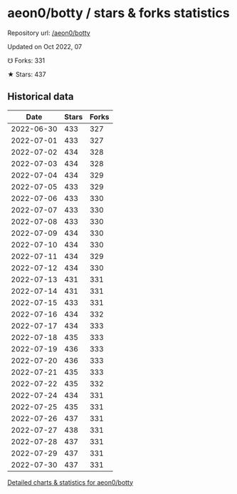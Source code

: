 # aeon0/botty / stars & forks statistics

Repository url: [/aeon0/botty](https://github.com/aeon0/botty)

Updated on Oct 2022, 07

☋ Forks: 331

★ Stars: 437

## Historical data
| Date | Stars | Forks |
|------|-------|-------|
| 2022-06-30 | 433 | 327 | 
| 2022-07-01 | 433 | 327 | 
| 2022-07-02 | 434 | 328 | 
| 2022-07-03 | 434 | 328 | 
| 2022-07-04 | 434 | 329 | 
| 2022-07-05 | 433 | 329 | 
| 2022-07-06 | 433 | 330 | 
| 2022-07-07 | 433 | 330 | 
| 2022-07-08 | 433 | 330 | 
| 2022-07-09 | 434 | 330 | 
| 2022-07-10 | 434 | 330 | 
| 2022-07-11 | 434 | 329 | 
| 2022-07-12 | 434 | 330 | 
| 2022-07-13 | 431 | 331 | 
| 2022-07-14 | 431 | 331 | 
| 2022-07-15 | 433 | 331 | 
| 2022-07-16 | 434 | 332 | 
| 2022-07-17 | 434 | 333 | 
| 2022-07-18 | 435 | 333 | 
| 2022-07-19 | 436 | 333 | 
| 2022-07-20 | 436 | 333 | 
| 2022-07-21 | 435 | 333 | 
| 2022-07-22 | 435 | 332 | 
| 2022-07-24 | 434 | 331 | 
| 2022-07-25 | 435 | 331 | 
| 2022-07-26 | 437 | 331 | 
| 2022-07-27 | 438 | 331 | 
| 2022-07-28 | 437 | 331 | 
| 2022-07-29 | 437 | 331 | 
| 2022-07-30 | 437 | 331 | 


[Detailed charts & statistics for aeon0/botty](https://reviewgithub.com/rep/aeon0/botty)
